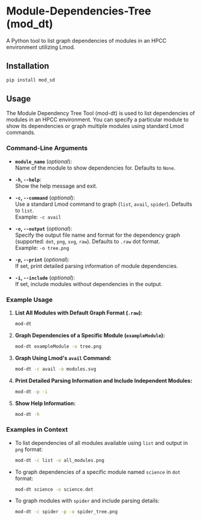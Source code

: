# Module-Dependencies-Tree (mod_dt)
A Python tool to list graph dependencies of modules in an HPCC environment utilizing Lmod.

## Installation

```bash
pip install mod_sd
```

## Usage

The Module Dependency Tree Tool (mod-dt) is used to list dependencies of modules in an HPCC environment. You can specify a particular module to show its dependencies or graph multiple modules using standard Lmod commands.

### Command-Line Arguments

- **`module_name`** (*optional*):  
  Name of the module to show dependencies for. Defaults to `None`.

- **`-h`, `--help`**:  
  Show the help message and exit.

- **`-c`, `--command`** (*optional*):  
  Use a standard Lmod command to graph (`list`, `avail`, `spider`). Defaults to `list`.  
  Example: `-c avail`

- **`-o`, `--output`** (*optional*):  
  Specify the output file name and format for the dependency graph (supported: `dot`, `png`, `svg`, `raw`). Defaults to `.raw` dot format.  
  Example: `-o tree.png`

- **`-p`, `--print`** (*optional*):  
  If set, print detailed parsing information of module dependencies.

- **`-i`, `--include`** (*optional*):  
  If set, include modules without dependencies in the output.

### Example Usage

1. **List All Modules with Default Graph Format (`.raw`):**
   ```bash
   mod-dt
   ```

2. **Graph Dependencies of a Specific Module (`exampleModule`):**
   ```bash
   mod-dt exampleModule -o tree.png
   ```

3. **Graph Using Lmod's `avail` Command:**
   ```bash
   mod-dt -c avail -o modules.svg
   ```

4. **Print Detailed Parsing Information and Include Independent Modules:**
   ```bash
   mod-dt -p -i
   ```

5. **Show Help Information:**
   ```bash
   mod-dt -h
   ```

### Examples in Context

- To list dependencies of all modules available using `list` and output in `png` format:
  ```bash
  mod-dt -c list -o all_modules.png
  ```

- To graph dependencies of a specific module named `science` in `dot` format:
  ```bash
  mod-dt science -o science.dot
  ```

- To graph modules with `spider` and include parsing details:
  ```bash
  mod-dt -c spider -p -o spider_tree.png
  ```
